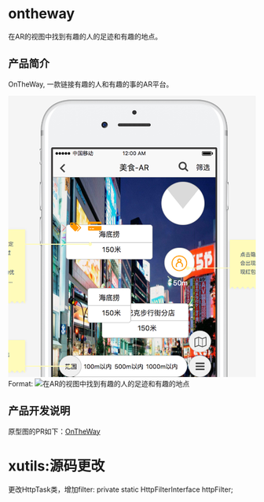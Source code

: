 # ontheway

在AR的视图中找到有趣的人的足迹和有趣的地点。

## 产品简介
OnTheWay, 一款链接有趣的人和有趣的事的AR平台。

![产品截图](/ontheway.png)
Format: ![在AR的视图中找到有趣的人的足迹和有趣的地点](https://github.com/agilizer/ontheway/blob/master/ontheway.png)


## 产品开发说明

原型图的PR如下：[OnTheWay](https://pro.modao.cc/app/d491abffbdc65414a1472cf38b59c4d379d605a0)

# xutils:源码更改
更改HttpTask类，增加filter: private static HttpFilterInterface httpFilter;


